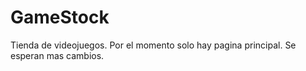 # GameStock
Tienda de videojuegos.
Por el momento solo hay pagina principal.
Se esperan mas cambios.
